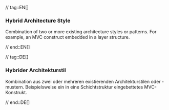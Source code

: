 // tag::EN[]
### Hybrid Architecture Style

Combination of two or more existing architecture styles or
patterns. For example, an MVC construct embedded in a layer
structure.

// end::EN[]

// tag::DE[]
### Hybrider Architekturstil

Kombination aus zwei oder mehreren existierenden Architekturstilen
oder -mustern. Beispielsweise ein in eine Schichtstruktur
eingebettetes MVC-Konstrukt.



// end::DE[]

